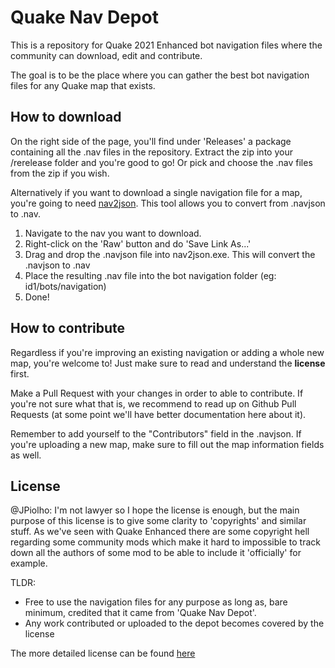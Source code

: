 # Quake Nav Depot

This is a repository for Quake 2021 Enhanced bot navigation files where the community can download, edit and contribute.

The goal is to be the place where you can gather the best bot navigation files for any Quake map that exists. 

## How to download

On the right side of the page, you'll find under 'Releases' a package containing all the .nav files in the repository. Extract the zip into your /rerelease folder and you're good to go! Or pick and choose the .nav files from the zip if you wish.

Alternatively if you want to download a single navigation file for a map, you're going to need [nav2json](https://github.com/jpiolho/nav2json). This tool allows you to convert from .navjson to .nav.

1. Navigate to the nav you want to download.
2. Right-click on the 'Raw' button and do 'Save Link As...'
3. Drag and drop the .navjson file into nav2json.exe. This will convert the .navjson to .nav
4. Place the resulting .nav file into the bot navigation folder (eg: id1/bots/navigation)
5. Done!

## How to contribute

Regardless if you're improving an existing navigation or adding a whole new map, you're welcome to! Just make sure to read and understand the **license** first.

Make a Pull Request with your changes in order to able to contribute. If you're not sure what that is, we recommend to read up on Github Pull Requests (at some point we'll have better documentation here about it).

Remember to add yourself to the "Contributors" field in the .navjson. If you're uploading a new map, make sure to fill out the map information fields as well.

## License

@JPiolho: I'm not lawyer so I hope the license is enough, but the main purpose of this license is to give some clarity to 'copyrights' and similar stuff.
As we've seen with Quake Enhanced there are some copyright hell regarding some community mods which make it hard to impossible to track down all the authors of some mod to be able to include it 'officially' for example.

TLDR:
* Free to use the navigation files for any purpose as long as, bare minimum, credited that it came from 'Quake Nav Depot'.
* Any work contributed or uploaded to the depot becomes covered by the license

The more detailed license can be found [here](/LICENSE)

